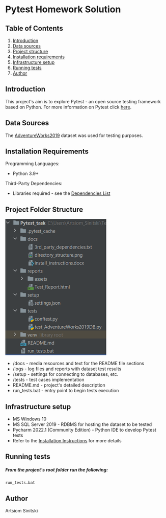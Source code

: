 # Pytest Homework Solution


## Table of Contents
1. [Introduction](README.md#introduction)
2. [Data sources](README.md#data-sources)
3. [Project structure](README.md#project-folder-structure)
4. [Installation requirements](README.md#installation-requirements)
5. [Infrastructure setup](README.md#infrastructure-setup)
6. [Running tests](README.md#running-tests)
7. [Author](README.md#author)

## Introduction
This project's aim is to explore Pytest - an open source testing framework based on Python. For more information on Pytest click [here](https://docs.pytest.org/en/7.1.x/index.html).


## Data Sources
The [AdventureWorks2019](https://docs.microsoft.com/en-us/sql/samples/adventureworks-install-configure?view=sql-server-ver15&tabs=ssms) dataset was used for testing purposes.


## Installation Requirements
Programming Languages:
* Python 3.9+

Third-Party Dependencies:
* Libraries required - see the [Dependencies List](docs/3rd_party_dependencies.txt)


## Project Folder Structure
![Directory Structure](docs/directory_structure.png)
* /docs - media resources and text for the README file sections
* /logs - log files and reports with dataset test results
* /setup - settings for connecting to databases, etc.
* /tests - test cases implementation
* README.md - project's detailed description
* run_tests.bat - entry point to begin tests execution


## Infrastructure setup
* MS Windows 10
* MS SQL Server 2019 - RDBMS for hosting the dataset to be tested
* Pycharm 2022.1 (Community Edition) - Python IDE to develop Pytest tests
* Refer to the [Installation Instructions](docs/install_instructions.docx) for more details


## Running tests
##### From the project's root folder run the following:
```cmd.exe
run_tests.bat
```


## Author
Artsiom Sinitski